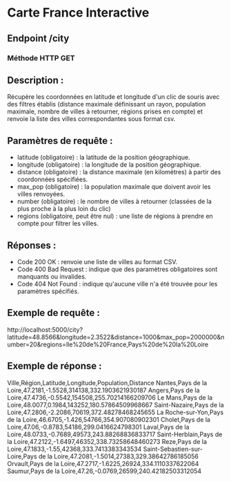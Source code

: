 # Carte France Interactive

## Endpoint /city

### Méthode HTTP GET

## Description :
Récupère les coordonnées en latitude et longitude d'un clic de souris avec des filtres établis (distance maximale définissant un rayon, population maximale, nombre de villes à retourner, régions prises en compte) et renvoie la liste des villes correspondantes sous format csv.

## Paramètres de requête :
- latitude (obligatoire) : la latitude de la position géographique.
- longitude (obligatoire) : la longitude de la position géographique.
- distance (obligatoire) : la distance maximale (en kilomètres) à partir des coordonnées spécifiées.
- max_pop (obligatoire) : la population maximale que doivent avoir les villes renvoyées.
- number (obligatoire) : le nombre de villes à retourner (classées de la plus proche à la plus loin du clic)
- regions (obligatoire, peut être nul) : une liste de régions à prendre en compte pour filtrer les villes.

## Réponses :
- Code 200 OK : renvoie une liste de villes au format CSV.
- Code 400 Bad Request : indique que des paramètres obligatoires sont manquants ou invalides.
- Code 404 Not Found : indique qu'aucune ville n'a été trouvée pour les paramètres spécifiés.

## Exemple de requête :
http://localhost:5000/city?latitude=48.8566&longitude=2.3522&distance=1000&max_pop=2000000&number=20&regions=Ile%20de%20France,Pays%20de%20la%20Loire

## Exemple de réponse :
Ville,Région,Latitude,Longitude,Population,Distance
Nantes,Pays de la Loire,47.2181,-1.5528,314138,332.1903621930187
Angers,Pays de la Loire,47.4736,-0.5542,154508,255.70214166209706
Le Mans,Pays de la Loire,48.0077,0.1984,143252,180.57864509968667
Saint-Nazaire,Pays de la Loire,47.2806,-2.2086,70619,372.48278468245655
La Roche-sur-Yon,Pays de la Loire,46.6705,-1.426,54766,354.907080902301
Cholet,Pays de la Loire,47.06,-0.8783,54186,299.0416624798301
Laval,Pays de la Loire,48.0733,-0.7689,49573,243.88268836833717
Saint-Herblain,Pays de la Loire,47.2122,-1.6497,46352,338.73258648460273
Reze,Pays de la Loire,47.1833,-1.55,42368,333.7413383343534
Saint-Sebastien-sur-Loire,Pays de la Loire,47.2081,-1.5014,27383,329.38642786185056
Orvault,Pays de la Loire,47.2717,-1.6225,26924,334.1110337622064
Saumur,Pays de la Loire,47.26,-0.0769,26599,240.42182503312054
